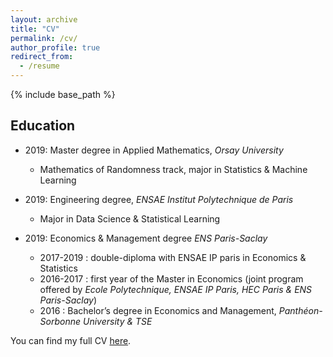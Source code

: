```yaml
---
layout: archive
title: "CV"
permalink: /cv/
author_profile: true
redirect_from:
  - /resume
---
```


{% include base_path %}



## Education

- 2019: Master degree in Applied Mathematics, *Orsay University*
  - Mathematics of Randomness track, major in Statistics & Machine Learning
  
- 2019: Engineering degree, *ENSAE Institut Polytechnique de Paris*
  - Major in Data Science & Statistical Learning
  
- 2019: Economics & Management degree *ENS Paris-Saclay*
  - 2017-2019 : double-diploma with ENSAE IP paris in Economics & Statistics
  - 2016-2017 : first year of the Master in Economics (joint program offered by *Ecole Polytechnique, ENSAE IP Paris, HEC Paris & ENS Paris-Saclay*)
  - 2016 : Bachelor’s degree in Economics and Management, *Panthéon-Sorbonne University & TSE*

You can find my full CV [here](https://nbviewer.jupyter.org/github/martinmugnier/martinmugnier.github.io/blob/master/files/paper1.pdf).
